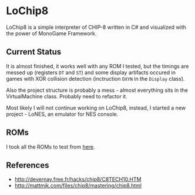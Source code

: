 # LoChip8

LoChip8 is a simple interpreter of CHIP-8 written in C# and visualized with the power of MonoGame Framework.

## Current Status

It is almost finished, it works well with any ROM I tested,
but the timings are messed up (registers `DT` and `ST`) and some display artifacts occured 
in games with XOR collision detection (inctruction `DXYN` in the `Display` class).

Also the project structure is probably a mess - almost everything sits in the VirtualMachine class. Probably need to refactor it.

Most likely I will not continue working on LoChip8, instead, I started a new project - LoNES, an emulator for NES console.

## ROMs

I took all the ROMs to test from [here](http://devernay.free.fr/hacks/chip8/).
## References

 - http://devernay.free.fr/hacks/chip8/C8TECH10.HTM
 - http://mattmik.com/files/chip8/mastering/chip8.html